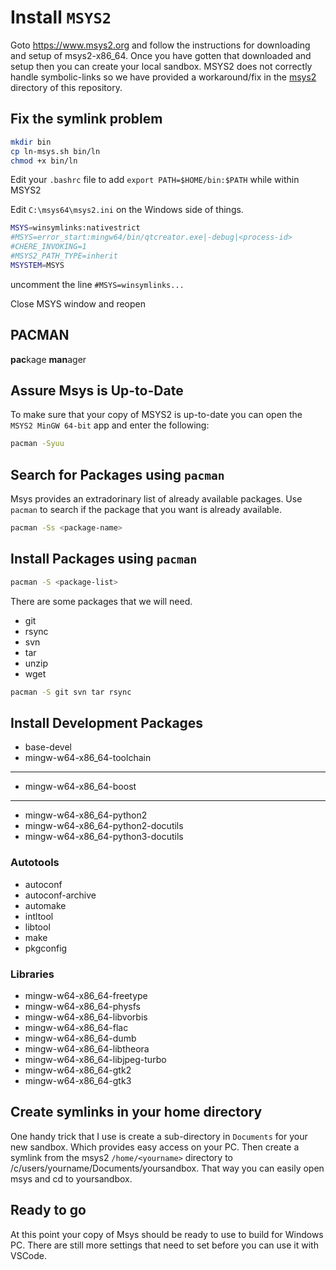 # Install `MSYS2` #

Goto https://www.msys2.org and follow the instructions for downloading and setup of msys2-x86_64.  Once you have gotten that downloaded and setup then you can create your local sandbox.  MSYS2 does not correctly handle symbolic-links so we have provided a workaround/fix in the [msys2](../msys2/README.md) directory of this repository.

## Fix the symlink problem ##

```sh
mkdir bin
cp ln-msys.sh bin/ln
chmod +x bin/ln
```

Edit your `.bashrc` file to add `export PATH=$HOME/bin:$PATH` while within MSYS2

Edit `C:\msys64\msys2.ini` on the Windows side of things.

```sh
MSYS=winsymlinks:nativestrict
#MSYS=error_start:mingw64/bin/qtcreator.exe|-debug|<process-id>
#CHERE_INVOKING=1
#MSYS2_PATH_TYPE=inherit
MSYSTEM=MSYS
```
uncomment the line `#MSYS=winsymlinks...`

Close MSYS window and reopen

## PACMAN ##

**pac**kage **man**ager


## Assure Msys is Up-to-Date ##

To make sure that your copy of MSYS2 is up-to-date you can open the `MSYS2 MinGW 64-bit` app and enter the following:

```sh
pacman -Syuu
```

## Search for Packages using `pacman` ##

Msys provides an extradorinary list of already available packages.  Use `pacman` to search if the package that you want is already available.

```sh
pacman -Ss <package-name>
```


## Install Packages using `pacman` ##

```sh
pacman -S <package-list>
```

There are some packages that we will need.

* git
* rsync
* svn
* tar
* unzip
* wget


```sh
pacman -S git svn tar rsync
```

## Install Development Packages ##


* base-devel
* mingw-w64-x86_64-toolchain

---

* mingw-w64-x86_64-boost

---


* mingw-w64-x86_64-python2
* mingw-w64-x86_64-python2-docutils
* mingw-w64-x86_64-python3-docutils

### Autotools ###

* autoconf
* autoconf-archive
* automake
* intltool
* libtool
* make
* pkgconfig

### Libraries ###

* mingw-w64-x86_64-freetype
* mingw-w64-x86_64-physfs
* mingw-w64-x86_64-libvorbis
* mingw-w64-x86_64-flac
* mingw-w64-x86_64-dumb
* mingw-w64-x86_64-libtheora
* mingw-w64-x86_64-libjpeg-turbo
* mingw-w64-x86_64-gtk2
* mingw-w64-x86_64-gtk3


## Create symlinks in your home directory ##

One handy trick that I use is create a sub-directory in `Documents` for your new sandbox.
Which provides easy access on your PC.  Then create a symlink from the msys2 `/home/<yourname>` directory to /c/users/yourname/Documents/yoursandbox.
That way you can easily open msys and cd to yoursandbox.

## Ready to go ##

At this point your copy of Msys should be ready to use to build for Windows PC.  There are still more settings that need to set before you can use it with VSCode.

